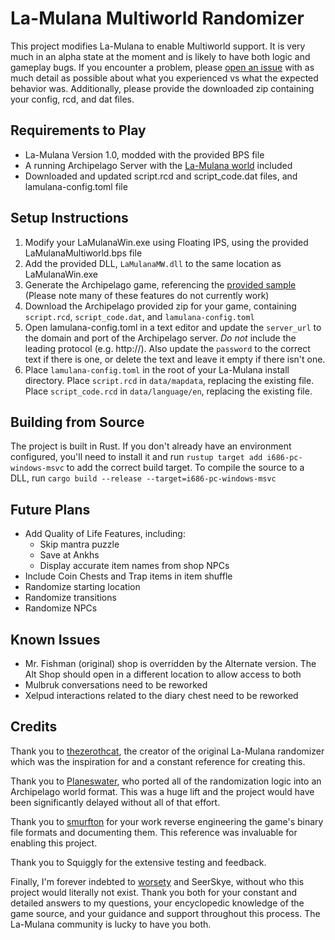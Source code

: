 # La-Mulana Multiworld Randomizer

This project modifies La-Mulana to enable Multiworld support. It is very much in an alpha state at the moment and is likely to have both logic and gameplay bugs. If you encounter a problem, please [open an issue](https://github.com/jcbantuelle/Archipelago/issues) with as much detail as possible about what you experienced vs what the expected behavior was. Additionally, please provide the downloaded zip containing your config, rcd, and dat files.

## Requirements to Play

* La-Mulana Version 1.0, modded with the provided BPS file
* A running Archipelago Server with the [La-Mulana world](https://github.com/jcbantuelle/Archipelago/tree/lamulana) included
* Downloaded and updated script.rcd and script_code.dat files, and lamulana-config.toml file

## Setup Instructions

1. Modify your LaMulanaWin.exe using Floating IPS, using the provided LaMulanaMultiworld.bps file
1. Add the provided DLL, `LaMulanaMW.dll` to the same location as LaMulanaWin.exe
1. Generate the Archipelago game, referencing the [provided sample](https://github.com/jcbantuelle/la-mulana-multiworld/blob/main/Cargo.toml) (Please note many of these features do not currently work)
1. Download the Archipelago provided zip for your game, containing `script.rcd`, `script_code.dat`, and `lamulana-config.toml`
1. Open lamulana-config.toml in a text editor and update the `server_url` to the domain and port of the Archipelago server. *Do not* include the leading protocol (e.g. http://). Also update the `password` to the correct text if there is one, or delete the text and leave it empty if there isn't one.
1. Place `lamulana-config.toml` in the root of your La-Mulana install directory. Place `script.rcd` in `data/mapdata`, replacing the existing file. Place `script_code.rcd` in `data/language/en`, replacing the existing file.

## Building from Source

The project is built in Rust. If you don't already have an environment configured, you'll need to install it and run `rustup target add i686-pc-windows-msvc` to add the correct build target. To compile the source to a DLL, run `cargo build --release --target=i686-pc-windows-msvc`

## Future Plans

* Add Quality of Life Features, including:
  * Skip mantra puzzle
  * Save at Ankhs
  * Display accurate item names from shop NPCs
* Include Coin Chests and Trap items in item shuffle
* Randomize starting location
* Randomize transitions
* Randomize NPCs

## Known Issues

* Mr. Fishman (original) shop is overridden by the Alternate version. The Alt Shop should open in a different location to allow access to both
* Mulbruk conversations need to be reworked
* Xelpud interactions related to the diary chest need to be reworked

## Credits

Thank you to [thezerothcat](https://github.com/thezerothcat), the creator of the original La-Mulana randomizer which was the inspiration for and a constant reference for creating this.

Thank you to [Planeswater](https://github.com/Planeswater), who ported all of the randomization logic into an Archipelago world format. This was a huge lift and the project would have been significantly delayed without all of that effort.

Thank you to [smurfton](https://github.com/smurfton) for your work reverse engineering the game's binary file formats and documenting them. This reference was invaluable for enabling this project.

Thank you to Squiggly for the extensive testing and feedback.

Finally, I'm forever indebted to [worsety](https://github.com/worsety) and SeerSkye, without who this project would literally not exist. Thank you both for your constant and detailed answers to my questions, your encyclopedic knowledge of the game source, and your guidance and support throughout this process. The La-Mulana community is lucky to have you both.

